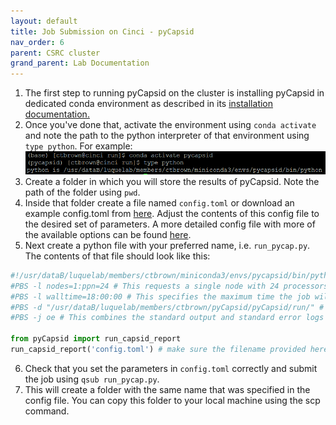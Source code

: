 ```yaml
---
layout: default
title: Job Submission on Cinci - pyCapsid
nav_order: 6
parent: CSRC cluster
grand_parent: Lab Documentation
---
```


1. The first step to running pyCapsid on the cluster is installing pyCapsid in dedicated conda environment as described in 
its [installation documentation.](https://luquelab.github.io/pyCapsid/installation/#via-conda) 
2. Once you've done that, activate the environment using `conda activate` and note the path to the python interpreter of that environment using 
`type python`. For example:
![img.png](python_path_example.png)
3. Create a folder in which you will store the results of pyCapsid. Note the path of the folder using `pwd`.
4. Inside that folder create a file named `config.toml` or download an example config.toml from [here](https://github.com/luquelab/pyCapsid/blob/main/docs/tutorial/config_simple.toml).
Adjust the contents of this config file to the desired set of parameters. A more detailed  config file with more of the available options can be found [here](https://github.com/luquelab/pyCapsid/blob/main/docs/tutorial/conf_example.toml).
5. Next create a python file with your preferred name, i.e. `run_pycap.py`. The contents of that file should look like this:

```python
#!/usr/dataB/luquelab/members/ctbrown/miniconda3/envs/pycapsid/bin/python # This is the path to your python interpreter noted in step 2
#PBS -l nodes=1:ppn=24 # This requests a single node with 24 processors per node. This corresponds to the 4 higher quality nodes on the CSRC cluster. Remove the ppn requirement to use any node.
#PBS -l walltime=18:00:00 # This specifies the maximum time the job will run before being terminated
#PBS -d "/usr/dataB/luquelab/members/ctbrown/pyCapsid/pyCapsid/run/" # This specifies the working directory, and should be the directory you created in step 3
#PBS -j oe # This combines the standard output and standard error logs

from pyCapsid import run_capsid_report
run_capsid_report('config.toml') # make sure the filename provided here is the same as the config file you created.
```

6. Check that you set the parameters in `config.toml` correctly and submit the job using `qsub run_pycap.py`.
7. This will create a folder with the same name that was specified in the config file. You can copy this folder to your 
local machine using the scp command.
